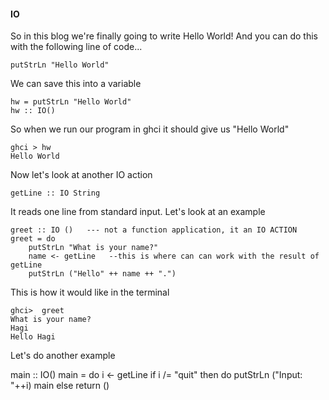 #### IO 

So in this blog we're finally going to write Hello World! And you can do this with the following line of code...

```
putStrLn "Hello World"
```

We can save this into a variable
```
hw = putStrLn "Hello World"
hw :: IO()
```
So when we run our program in ghci it should give us "Hello World"

```
ghci > hw
Hello World
```

Now let's look at another IO action
```
getLine :: IO String
```
It reads one line from standard input. Let's look at an example

```
greet :: IO ()   --- not a function application, it an IO ACTION
greet = do 
    putStrLn "What is your name?"
    name <- getLine   --this is where can can work with the result of getLine
    putStrLn ("Hello" ++ name ++ ".")
```

This is how it would like in the terminal 
```
ghci>  greet 
What is your name?
Hagi
Hello Hagi
```


Let's do another example

main :: IO()
main = do 
    i <- getLine
    if i /= "quit" then do 
        putStrLn ("Input: "++i)
        main
    else
        return ()